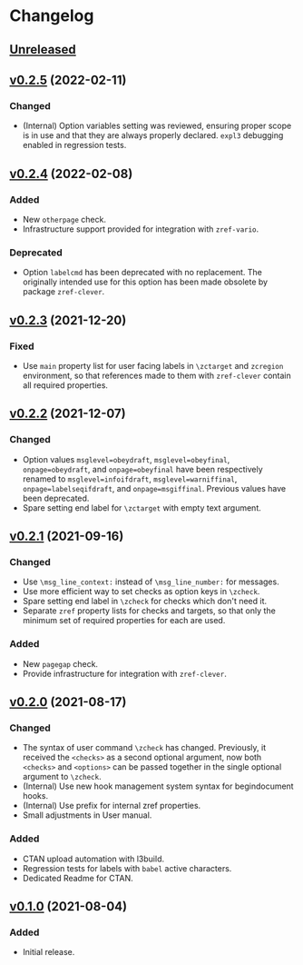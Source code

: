 # Changelog

## [Unreleased](https://github.com/gusbrs/zref-check/compare/v0.2.5...HEAD)

## [v0.2.5](https://github.com/gusbrs/zref-check/compare/v0.2.4...v0.2.5) (2022-02-11)

### Changed
- (Internal) Option variables setting was reviewed, ensuring proper scope is
  in use and that they are always properly declared.  `expl3` debugging
  enabled in regression tests.

## [v0.2.4](https://github.com/gusbrs/zref-check/compare/v0.2.3...v0.2.4) (2022-02-08)

### Added
- New `otherpage` check.
- Infrastructure support provided for integration with `zref-vario`.

### Deprecated
- Option `labelcmd` has been deprecated with no replacement.  The originally
  intended use for this option has been made obsolete by package
  `zref-clever`.

## [v0.2.3](https://github.com/gusbrs/zref-check/compare/v0.2.2...v0.2.3) (2021-12-20)

### Fixed
- Use `main` property list for user facing labels in `\zctarget` and
  `zcregion` environment, so that references made to them with `zref-clever`
  contain all required properties.

## [v0.2.2](https://github.com/gusbrs/zref-check/compare/v0.2.1...v0.2.2) (2021-12-07)

### Changed
- Option values `msglevel=obeydraft`, `msglevel=obeyfinal`,
  `onpage=obeydraft`, and `onpage=obeyfinal` have been respectively renamed to
  `msglevel=infoifdraft`, `msglevel=warniffinal`, `onpage=labelseqifdraft`,
  and `onpage=msgiffinal`.  Previous values have been deprecated.
- Spare setting end label for `\zctarget` with empty text argument.

## [v0.2.1](https://github.com/gusbrs/zref-check/compare/v0.2.0...v0.2.1) (2021-09-16)

### Changed
- Use `\msg_line_context:` instead of `\msg_line_number:` for messages.
- Use more efficient way to set checks as option keys in `\zcheck`.
- Spare setting end label in `\zcheck` for checks which don't need it.
- Separate `zref` property lists for checks and targets, so that only the
  minimum set of required properties for each are used.

### Added
- New `pagegap` check.
- Provide infrastructure for integration with `zref-clever`.

## [v0.2.0](https://github.com/gusbrs/zref-check/compare/v0.1.0...v0.2.0) (2021-08-17)

### Changed
- The syntax of user command `\zcheck` has changed.  Previously, it received
  the `<checks>` as a second optional argument, now both `<checks>` and
  `<options>` can be passed together in the single optional argument to
  `\zcheck`.
- (Internal) Use new hook management system syntax for begindocument hooks.
- (Internal) Use prefix for internal zref properties.
- Small adjustments in User manual.

### Added
- CTAN upload automation with l3build.
- Regression tests for labels with `babel` active characters.
- Dedicated Readme for CTAN.

## [v0.1.0](https://github.com/gusbrs/zref-check/releases/tag/v0.1.0) (2021-08-04)

### Added
- Initial release.
